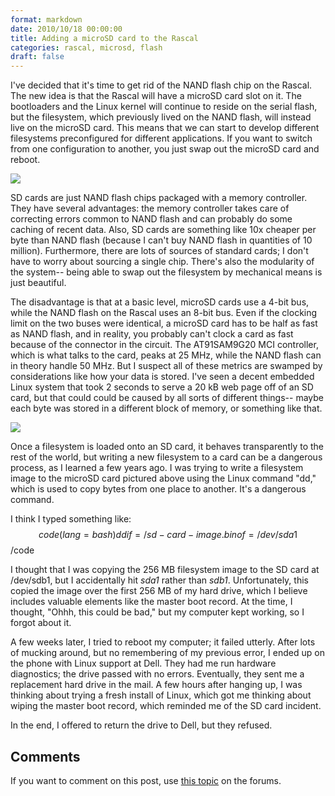 ```yaml
---
format: markdown
date: 2010/10/18 00:00:00
title: Adding a microSD card to the Rascal
categories: rascal, microsd, flash
draft: false
---
```

I've decided that it's time to get rid of the NAND flash chip on the Rascal. The new idea is that the Rascal will have a microSD card slot on it. The bootloaders and the Linux kernel will continue to reside on the serial flash, but the filesystem, which previously lived on the NAND flash, will instead live on the microSD card. This means that we can start to develop different filesystems preconfigured for different applications. If you want to switch from one configuration to another, you just swap out the microSD card and reboot.

<img src="http://rascalmicro.com/img/microsd-on-quarter.jpg">

SD cards are just NAND flash chips packaged with a memory controller. They have several advantages: the memory controller takes care of correcting errors common to NAND flash and can probably do some caching of recent data. Also, SD cards are something like 10x cheaper per byte than NAND flash (because I can't buy NAND flash in quantities of 10 million). Furthermore, there are lots of sources of standard cards; I don't have to worry about sourcing a single chip. There's also the modularity of the system-- being able to swap out the filesystem by mechanical means is just beautiful.

The disadvantage is that at a basic level, microSD cards use a 4-bit bus, while the NAND flash on the Rascal uses an 8-bit bus. Even if the clocking limit on the two buses were identical, a microSD card has to be half as fast as NAND flash, and in reality, you probably can't clock a card as fast because of the connector in the circuit. The AT91SAM9G20 MCI controller, which is what talks to the card, peaks at 25 MHz, while the NAND flash can in theory handle 50 MHz. But I suspect all of these metrics are swamped by considerations like how your data is stored. I've seen a decent embedded Linux system that took 2 seconds to serve a 20 kB web page off of an SD card, but that could could be caused by all sorts of different things-- maybe each byte was stored in a different block of memory, or something like that.

<img src="http://rascalmicro.com/img/microsd-in-socket.jpg">

Once a filesystem is loaded onto an SD card, it behaves transparently to the rest of the world, but writing a new filesystem to a card can be a dangerous process, as I learned a few years ago. I was trying to write a filesystem image to the microSD card pictured above using the Linux command "dd," which is used to copy bytes from one place to another. It's a dangerous command.

I think I typed something like:
$$code(lang=bash)
dd if=/sd-card-image.bin of=/dev/sda1
$$/code

I thought that I was copying the 256 MB filesystem image to the SD card at /dev/sdb1, but I accidentally hit *sda1* rather than *sdb1*. Unfortunately, this copied the image over the first 256 MB of my hard drive, which I believe includes valuable elements like the master boot record. At the time, I thought, "Ohhh, this could be bad," but my computer kept working, so I forgot about it.

A few weeks later, I tried to reboot my computer; it failed utterly. After lots of mucking around, but no remembering of my previous error, I ended up on the phone with Linux support at Dell. They had me run hardware diagnostics; the drive passed with no errors. Eventually, they sent me a replacement hard drive in the mail. A few hours after hanging up, I was thinking about trying a fresh install of Linux, which got me thinking about wiping the master boot record, which reminded me of the SD card incident.

In the end, I offered to return the drive to Dell, but they refused.

## Comments ##

If you want to comment on this post, use [this topic][1] on the forums.

[1]: http://rascalmicro.com/forum/viewtopic.php?f=7&t=13
